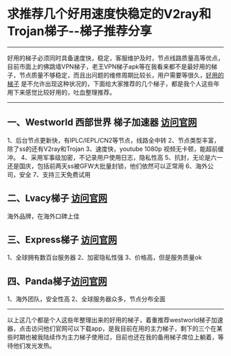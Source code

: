 # 求推荐几个好用速度快稳定的V2ray和Trojan梯子--梯子推荐分享
-------------------------------------

好用的梯子必须同时具备速度快，稳定，客服维护及时，节点线路质量高等优点，目前市面上的佛跳墙VPN梯子，老王VPN梯子apk等在我看来都不是最好用的梯子，节点质量不够稳定，而且出问题的维修周期比较长，用户需要等很久，[好用的梯子](https://www.textarea.com/mike/tuijian-ge-hao-yong-wending-de-pc-tizi-ceping-tuijian-ios-anzhuo-mac-kexue-shangwang-yizhan-gaoding-1466/
) 是不允许出现这种状况的，下面给大家推荐的几个梯子，都是我个人这些年用下来感觉比较好用的，吐血整理推荐。

------------------------------------

## 一、Westworld 西部世界 梯子加速器 [访问官网](https://xbsj4621.fun/i/art025) 

1、后台节点更新快，有IPLC/IEPL/CN2等节点，线路全中转
2、节点类型丰富，除了ss的还有V2ray和Trojan
3、速度快，youtube 1080p 视频无卡顿，能超前缓冲。
4、采用军事级加密，不记录用户使用日志，隐私性高
5、抗封，无论是六一还是国庆，包括前两天ss被GFW大批量封锁，他们依然可以正常用
6、海外公司，安全
7、支持三天免费试用

## 二、Lvacy梯子 [访问官网](https://www.ivacykodi.com/)

海外品牌，在海外口碑上佳

## 三、Express梯子 [访问官网](https://www.xvbelink.com/)

1、全球拥有数百台服务器
2、加密隐私性强
3、价格高，但是服务质量ok

## 四、Panda梯子[访问官网](https://www.panhdpe.xyz/)
1、海外团队，安全性高
2、全球服务器众多，节点分布全面

------------------------------------------------
以上这几个都是个人这些年整理出来的好用的梯子，着重推荐westworld梯子加速器，点击访问他们官网可以下载app，是我目前在用的主力梯子，剩下的三个在某些时期也被我陆续作为主力梯子使用过，目前也还在我的备用梯子席位上躺着，等待他们发光发热。
